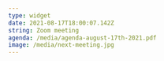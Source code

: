 ```yaml
---
type: widget
date: 2021-08-17T18:00:07.142Z
string: Zoom meeting
agenda: /media/agenda-august-17th-2021.pdf
image: /media/next-meeting.jpg
---
```

